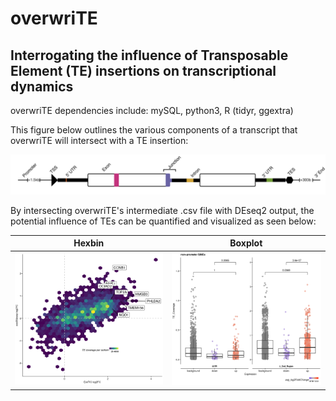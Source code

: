 # overwriTE
## Interrogating the influence of Transposable Element (TE) insertions on transcriptional dynamics   
  
overwriTE dependencies include: mySQL, python3, R (tidyr, ggextra)    

This figure below outlines the various components of a transcript that overwriTE will intersect with a TE insertion:  

![OverwriTE classification](images/AMG_INSERT_PLOT_v2.png)  

By intersecting overwriTE's intermediate .csv file with DEseq2 output, the potential influence of TEs can be quantified and visualized as seen below:  

Hexbin             |  Boxplot
:-------------------------:|:-------------------------:
![Hexplot demonstrating the density of TE coverage across all parts of the transcript](images/hexbin_example.png?raw=true)  |  ![Boxplots highlighting the statistically significant difference between expression and TE coverage](images/boxplot_example.png)  
